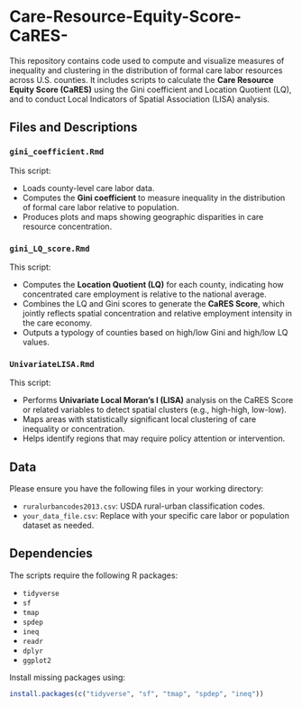 # Care-Resource-Equity-Score-CaRES-

This repository contains code used to compute and visualize measures of inequality and clustering in the distribution of formal care labor resources across U.S. counties. It includes scripts to calculate the **Care Resource Equity Score (CaRES)** using the Gini coefficient and Location Quotient (LQ), and to conduct Local Indicators of Spatial Association (LISA) analysis.

## Files and Descriptions

### `gini_coefficient.Rmd`
This script:
- Loads county-level care labor data.
- Computes the **Gini coefficient** to measure inequality in the distribution of formal care labor relative to population.
- Produces plots and maps showing geographic disparities in care resource concentration.

### `gini_LQ_score.Rmd`
This script:
- Computes the **Location Quotient (LQ)** for each county, indicating how concentrated care employment is relative to the national average.
- Combines the LQ and Gini scores to generate the **CaRES Score**, which jointly reflects spatial concentration and relative employment intensity in the care economy.
- Outputs a typology of counties based on high/low Gini and high/low LQ values.

### `UnivariateLISA.Rmd`
This script:
- Performs **Univariate Local Moran’s I (LISA)** analysis on the CaRES Score or related variables to detect spatial clusters (e.g., high-high, low-low).
- Maps areas with statistically significant local clustering of care inequality or concentration.
- Helps identify regions that may require policy attention or intervention.

## Data

Please ensure you have the following files in your working directory:
- `ruralurbancodes2013.csv`: USDA rural-urban classification codes.
- `your_data_file.csv`: Replace with your specific care labor or population dataset as needed.

## Dependencies

The scripts require the following R packages:
- `tidyverse`
- `sf`
- `tmap`
- `spdep`
- `ineq`
- `readr`
- `dplyr`
- `ggplot2`

Install missing packages using:

```r
install.packages(c("tidyverse", "sf", "tmap", "spdep", "ineq"))
